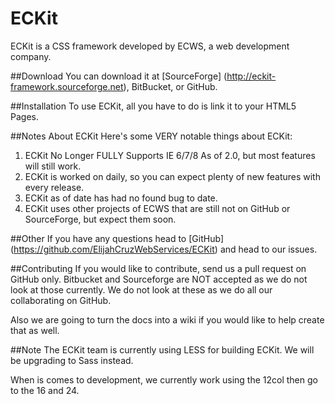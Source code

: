 # ECKit
ECKit is a CSS framework developed by ECWS, a web development company.

##Download
You can download it at [SourceForge] (http://eckit-framework.sourceforge.net), BitBucket, or GitHub.

##Installation
To use ECKit, all you have to do is link it to your HTML5 Pages. 

##Notes About ECKit
Here's some VERY notable things about ECKit:

1. ECKit No Longer FULLY Supports IE 6/7/8 As of 2.0, but most features will still work.
2. ECKit is worked on daily, so you can expect plenty of new features with every release.
3. ECKit as of date has had no found bug to date.
4. ECKit uses other projects of ECWS that are still not on GitHub or SourceForge, but expect them soon.

##Other
If you have any questions head to [GitHub] (https://github.com/ElijahCruzWebServices/ECKit) and head to our issues.

##Contributing
If you would like to contribute, send us a pull request on GitHub only. Bitbucket and Sourceforge are NOT accepted as we do not look at those currently.
We do not look at these as we do all our collaborating on GitHub.

Also we are going to turn the docs into a wiki if you would like to help create that as well.

##Note
The ECKit team is currently using LESS for building ECKit. We will be upgrading to Sass instead.

When is comes to development, we currently work using the 12col then go to the 16 and 24.